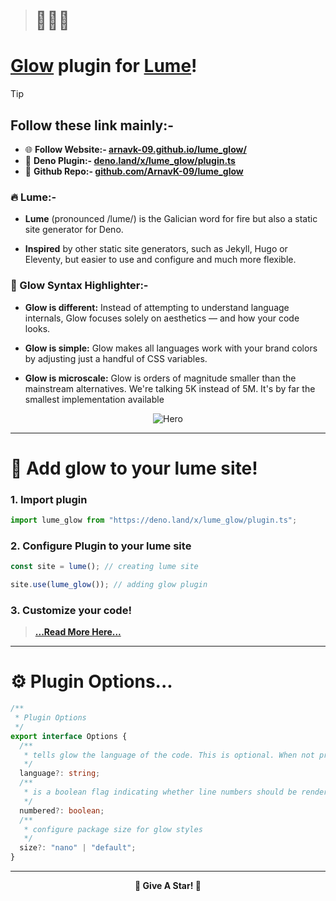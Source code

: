 > # 🦎🔥🔌

# [Glow](https://nuejs.org/blog/introducing-glow/) plugin for [Lume](https://lume.land)!


> [!TIP]
> ## Follow these link mainly:-
> - 🌐 **Follow Website:- [arnavk-09.github.io/lume_glow/](https://arnavk-09.github.io/lume_glow/)**
> - 🔌 **Deno Plugin:- [deno.land/x/lume_glow/plugin.ts](https://deno.land/x/lume_glow/plugin.ts)**
> - 🌟 **Github Repo:- [github.com/ArnavK-09/lume_glow](https://github.com/ArnavK-09/lume_glow)**


### 🔥 Lume:-

- **Lume** (pronounced /lume/) is the Galician word for fire but also a static
  site generator for Deno.

- **Inspired** by other static site generators, such as Jekyll, Hugo or
  Eleventy, but easier to use and configure and much more flexible.

### 🌟 Glow Syntax Highlighter:-

- **Glow is different:** Instead of attempting to understand language internals,
  Glow focuses solely on aesthetics — and how your code looks.

- **Glow is simple:** Glow makes all languages work with your brand colors by
  adjusting just a handful of CSS variables.

- **Glow is microscale:** Glow is orders of magnitude smaller than the
  mainstream alternatives. We're talking 5K instead of 5M. It's by far the
  smallest implementation available

<p align="center">
  <img src="https://nuejs.org/img/glow-og-big.png" alt="Hero" />
</p>

---

# 🙆 Add glow to your lume site!

### 1. Import plugin

```ts
import lume_glow from "https://deno.land/x/lume_glow/plugin.ts";
```

### 2. Configure Plugin to your lume site

```ts
const site = lume(); // creating lume site

site.use(lume_glow()); // adding glow plugin
```

### 3. Customize your code!

> **[...Read More Here...](https://nuejs.org/docs/concepts/syntax-highlighting.html#system)**


---

# ⚙ Plugin Options...

```typescript
/**
 * Plugin Options
 */
export interface Options {
  /**
   * tells glow the language of the code. This is optional. When not provided, glow attempts to guess the language.
   */
  language?: string;
  /**
   * is a boolean flag indicating whether line numbers should be rendered
   */
  numbered?: boolean;
  /**
   * configure package size for glow styles
   */
  size?: "nano" | "default";
}
```

---
<p align="center"><strong>🌟 Give A Star! 🌟</strong></p>
